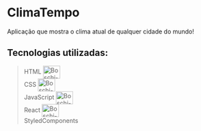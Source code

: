 
# ClimaTempo
Aplicação que mostra o clima atual de qualquer cidade do mundo!


## Tecnologias utilizadas:
> HTML  <img align="center" alt="Boschi-HTML" height="30" width="40" src="https://cdn.jsdelivr.net/gh/devicons/devicon/icons/html5/html5-plain-wordmark.svg">  
> CSS  <img align="center" alt="Boschi-HTML" height="30" width="40" src="https://cdn.jsdelivr.net/gh/devicons/devicon/icons/css3/css3-plain-wordmark.svg">  
> JavaScript  <img align="center" alt="Boschi-JS" height="30" width="40" src="https://cdn.jsdelivr.net/gh/devicons/devicon/icons/javascript/javascript-plain.svg">  
> React  <img align="center" alt="Boschi-SASS" height="30" width="40" src="https://cdn.jsdelivr.net/gh/devicons/devicon/icons/react/react-original.svg">  
> StyledComponents



